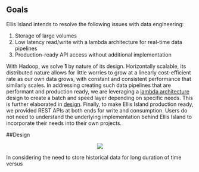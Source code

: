 ## Goals
Ellis Island intends to resolve the following issues with data engineering:

1.  Storage of large volumes
2.  Low latency read/write with a lambda architecture for real-time data pipelines
3.  Production-ready API access without additional implementation

With Hadoop, we solve **1** by nature of its design.  Horizontally scalable, its distributed nature allows for little worries to grow at a linearly cost-efficient rate as our own data grows, with constant and consistent performance that similarly scales.  In addressing creating such data pipelines that are performant and production ready, we are leveraging a [lambda architecture](http://lambda-architecture.net/) design to create a batch and speed layer depending on specific needs.  This is further elaborated in [design](##Design).  Finally, to make Ellis Island production ready, we provided REST APIs at both ends for write and consumption.  Users do not need to understand the underlying implementation behind Ellis Island to incorporate their needs into their own projects.

##Design
<p align="center"><img src=http://i.imgur.com/tzAFJ6i.png heigt="200"></p>
In considering the need to store historical data for long duration of time versus